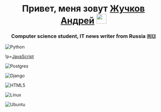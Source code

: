 <h1 align="center">Привет, меня зовут <a href="https://dzen.ru/parovozz_trip" target="_blank">Жучков Андрей</a> 
<img src="https://github.com/blackcater/blackcater/raw/main/images/Hi.gif" height="32"/></h1>
<h3 align="center">Computer science student, IT news writer from Russia 🇷🇺</h3>

![Python](https://img.shields.io/badge/python-3670A0?style=for-the-badge&logo=python&logoColor=ffdd54)

!p=[JavaScript](https://img.shields.io/badge/javascript-%23323330.svg?style=for-the-badge&logo=javascript&logoColor=%23F7DF1E)

![Postgres](https://img.shields.io/badge/postgres-%23316192.svg?style=for-the-badge&logo=postgresql&logoColor=white)

![Django](https://img.shields.io/badge/django-%23092E20.svg?style=for-the-badge&logo=django&logoColor=white)

![HTML5](https://img.shields.io/badge/html5-%23E34F26.svg?style=for-the-badge&logo=html5&logoColor=white)

![Linux](https://img.shields.io/badge/Linux-FCC624?style=for-the-badge&logo=linux&logoColor=black)

![Ubuntu](https://img.shields.io/badge/Ubuntu-E95420?style=for-the-badge&logo=ubuntu&logoColor=white)

<!--
**parovozznws/parovozznws** is a ✨ _special_ ✨ repository because its `README.md` (this file) appears on your GitHub profile.

Here are some ideas to get you started:

- 🔭 I’m currently working on ...
- 🌱 I’m currently learning ...
- 👯 I’m looking to collaborate on ...
- 🤔 I’m looking for help with ...
- 💬 Ask me about ...
- 📫 How to reach me: ...
- 😄 Pronouns: ...
- ⚡ Fun fact: ...
-->
